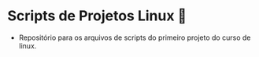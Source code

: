 # Scripts de Projetos Linux  🐧

- Repositório para  os arquivos de scripts do primeiro projeto do curso de linux. 
